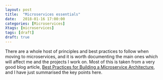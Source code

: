 ```yaml
---
layout: post
title:  "Microservices essentials"
date:   2018-01-16 17:00:00
categories: [Microservices]
Xtags: [microservices]
tags: [draft]
draft: true
---
```


There are a whole host of principles and best practices to follow when moving to microservices, and it is worth documenting the main ones which will affect me and the projects I work on. Most of this is taken from a very good blog article, [Best Practices for Building a Microservice Architecture](http://www.vinaysahni.com/best-practices-for-building-a-microservice-architecture), and I have just summarised the key points here.
